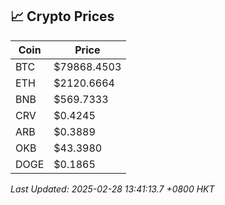 ## 📈 Crypto Prices

| Coin | Price |
| ---- | ----- |
| BTC | $79868.4503 |
| ETH | $2120.6664 |
| BNB | $569.7333 |
| CRV | $0.4245 |
| ARB | $0.3889 |
| OKB | $43.3980 |
| DOGE | $0.1865 |

_Last Updated: 2025-02-28 13:41:13.7 +0800 HKT_